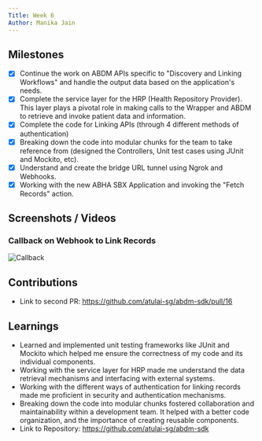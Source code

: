 ```yaml
---
Title: Week 6
Author: Manika Jain
---
```


## Milestones
- [x] Continue the work on ABDM APIs specific to "Discovery and Linking Workflows" and handle the output data based on the application's needs.
- [x] Complete the service layer for the HRP (Health Repository Provider). This layer plays a pivotal role in making calls to the Wrapper and ABDM to retrieve and invoke patient data and information.
- [x] Complete the code for Linking APIs (through 4 different methods of authentication)
- [x] Breaking down the code into modular chunks for the team to take reference from (designed the Controllers, Unit test cases using JUnit and Mockito, etc).
- [x] Understand and create the bridge URL tunnel using Ngrok and Webhooks.
- [x] Working with the new ABHA SBX Application and invoking the "Fetch Records" action. 

## Screenshots / Videos 

### Callback on Webhook to Link Records
![Callback](https://github.com/manikajain11/c4gt-milestones/assets/72864182/b1c767f3-a8b6-48f8-9fde-d2914ebdb983)

## Contributions
- Link to second PR: https://github.com/atulai-sg/abdm-sdk/pull/16

## Learnings
- Learned and implemented unit testing frameworks like JUnit and Mockito which helped me ensure the correctness of my code and its individual components.
- Working with the service layer for HRP made me understand the data retrieval mechanisms and interfacing with external systems.
- Working with the different ways of authentication for linking records made me proficient in security and authentication mechanisms.
- Breaking down the code into modular chunks fostered collaboration and maintainability within a development team. It helped with a better code organization, and the importance of creating reusable components.
- Link to Repository: https://github.com/atulai-sg/abdm-sdk
